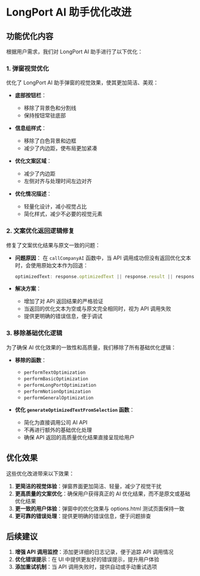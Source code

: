 # LongPort AI 助手优化改进

## 功能优化内容

根据用户需求，我们对 LongPort AI 助手进行了以下优化：

### 1. 弹窗视觉优化

优化了 LongPort AI 助手弹窗的视觉效果，使其更加简洁、美观：

- **底部按钮栏**：
  - 移除了背景色和分割线
  - 保持按钮常驻底部

- **信息组样式**：
  - 移除了白色背景和边框
  - 减少了内边距，使布局更加紧凑

- **优化文案区域**：
  - 减少了内边距
  - 左侧对齐与处理时间左边对齐

- **优化情况描述**：
  - 轻量化设计，减小视觉占比
  - 简化样式，减少不必要的视觉元素

### 2. 文案优化返回逻辑修复

修复了文案优化结果与原文一致的问题：

- **问题原因**：
  在 `callCompanyAI` 函数中，当 API 调用成功但没有返回优化文本时，会使用原始文本作为回退：
  ```javascript
  optimizedText: response.optimizedText || response.result || response.text || text
  ```

- **解决方案**：
  - 增加了对 API 返回结果的严格验证
  - 当返回的优化文本为空或与原文完全相同时，视为 API 调用失败
  - 提供更明确的错误信息，便于调试

### 3. 移除基础优化逻辑

为了确保 AI 优化效果的一致性和高质量，我们移除了所有基础优化逻辑：

- **移除的函数**：
  - `performTextOptimization`
  - `performBasicOptimization`
  - `performLongPortOptimization`
  - `performNotionOptimization`
  - `performGeneralOptimization`

- **优化 `generateOptimizedTextFromSelection` 函数**：
  - 简化为直接调用公司 AI API
  - 不再进行额外的基础优化处理
  - 确保 API 返回的高质量优化结果直接呈现给用户

## 优化效果

这些优化改进带来以下效果：

1. **更简洁的视觉体验**：弹窗界面更加简洁、轻量，减少了视觉干扰
2. **更高质量的文案优化**：确保用户获得真正的 AI 优化结果，而不是原文或基础优化结果
3. **更一致的用户体验**：弹窗中的优化效果与 options.html 测试页面保持一致
4. **更可靠的错误处理**：提供更明确的错误信息，便于问题排查

## 后续建议

1. **增强 API 调用监控**：添加更详细的日志记录，便于追踪 API 调用情况
2. **优化错误提示**：在 UI 中提供更友好的错误提示，提升用户体验
3. **添加重试机制**：当 API 调用失败时，提供自动或手动重试选项
